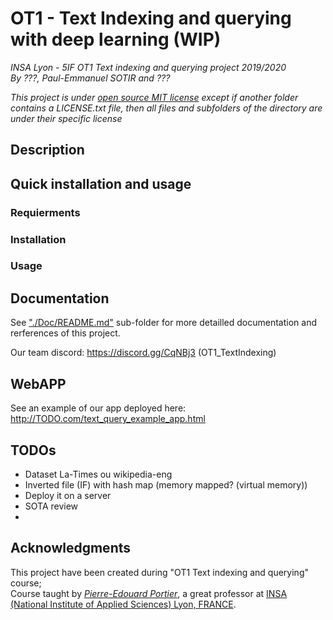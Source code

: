 # OT1 - Text Indexing and querying with deep learning (WIP)
_INSA Lyon - 5IF OT1 Text indexing and querying project 2019/2020_  
_By ???, Paul-Emmanuel SOTIR and ???_

_This project is under [open source MIT license](./LICENSE.txt) except if another folder contains a LICENSE.txt file, then all files and subfolders of the directory are under their specific license_

## Description

## Quick installation and usage
### Requierments

### Installation

### Usage

## Documentation
See ["./Doc/README.md"](./Doc/README.md) sub-folder for more detailled documentation and rerferences of this project.  

Our team discord: https://discord.gg/CqNBj3 (OT1_TextIndexing)

## WebAPP
See an example of our app deployed here: http://TODO.com/text_query_example_app.html

## TODOs
- Dataset La-Times ou wikipedia-eng
- Inverted file (IF) with hash map (memory mapped? (virtual memory))
- Deploy it on a server
- SOTA review
- 

## Acknowledgments
This project have been created during "OT1 Text indexing and querying" course;  
Course taught by [_Pierre-Edouard Portier_](https://liris.cnrs.fr/page-membre/pierre-edouard-portier), a great professor at [INSA (National Institute of Applied Sciences) Lyon, FRANCE](https://www.insa-lyon.fr/).